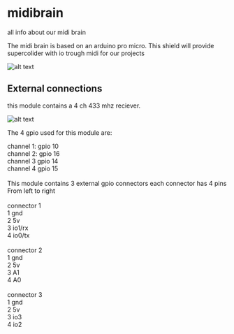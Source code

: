 # midibrain
all info about our midi brain


The midi brain is based on an arduino pro micro. 
This shield will provide supercolider with io trough midi for our projects 


![alt text](https://www.bitsandparts.nl/partpics/0001FUNDUINOMINILEONARDO%5E3_hi.jpg)

## External connections 

this module contains a 4 ch 433 mhz reciever. 

![alt text](https://hobbycomponents.com/2346-large_default/4-channel-433mhz-wireless-receiver-with-remote-fob.jpg)

The 4 gpio used for this module are: <br>

channel 1: gpio 10 <br>
channel 2: gpio 16 <br>
channel 3 gpio 14 <br>
channel 4 gpio 15 <br>
<br>
This module contains 3 external gpio connectors each connector has 4 pins 
<br>
From left to right<br>
<br>
connector 1 <br>
1 gnd <br>
2 5v <br>
3 io1/rx <br>
4 io0/tx <br>
<br>
connector 2 <br>
1 gnd <br>
2 5v <br>
3 A1<br>
4 A0<br>
<br>
connector 3 <br>
1 gnd <br>
2 5v <br>
3 io3<br>
4 io2<br>
